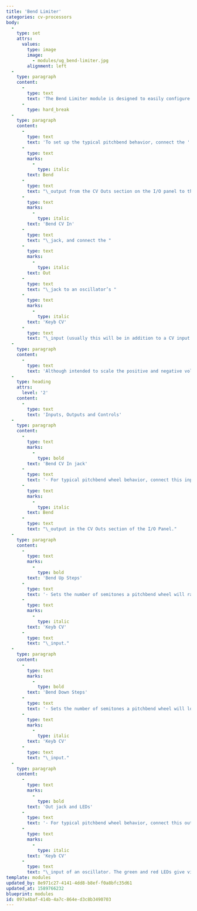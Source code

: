 ```yaml
---
title: 'Bend Limiter'
categories: cv-processors
body:
  -
    type: set
    attrs:
      values:
        type: image
        image:
          - modules/ug_bend-limiter.jpg
        alignment: left
  -
    type: paragraph
    content:
      -
        type: text
        text: 'The Bend Limiter module is designed to easily configure incoming pitchbend messages received from a MIDI keyboard or DAW to “bend” the pitch of an oscillator up and down in different amounts from zero to 60 semitones (five octaves).'
      -
        type: hard_break
  -
    type: paragraph
    content:
      -
        type: text
        text: 'To set up the typical pitchbend behavior, connect the '
      -
        type: text
        marks:
          -
            type: italic
        text: Bend
      -
        type: text
        text: "\_output from the CV Outs section on the I/O panel to the "
      -
        type: text
        marks:
          -
            type: italic
        text: 'Bend CV In'
      -
        type: text
        text: "\_jack, and connect the "
      -
        type: text
        marks:
          -
            type: italic
        text: Out
      -
        type: text
        text: "\_jack to an oscillator’s "
      -
        type: text
        marks:
          -
            type: italic
        text: 'Keyb CV'
      -
        type: text
        text: "\_input (usually this will be in addition to a CV input from a keyboard or sequencer)."
  -
    type: paragraph
    content:
      -
        type: text
        text: 'Although intended to scale the positive and negative voltages received from a pitchbend wheel, any signal can be altered. Try running an LFO through it. The amplitude of the positive and negative portions of its waveform can be scaled allowing the depth of modulation to be adjusted in each direction independently!'
  -
    type: heading
    attrs:
      level: '2'
    content:
      -
        type: text
        text: 'Inputs, Outputs and Controls'
  -
    type: paragraph
    content:
      -
        type: text
        marks:
          -
            type: bold
        text: 'Bend CV In jack'
      -
        type: text
        text: '- For typical pitchbend wheel behavior, connect this input to the '
      -
        type: text
        marks:
          -
            type: italic
        text: Bend
      -
        type: text
        text: "\_output in the CV Outs section of the I/O Panel."
  -
    type: paragraph
    content:
      -
        type: text
        marks:
          -
            type: bold
        text: 'Bend Up Steps'
      -
        type: text
        text: '- Sets the number of semitones a pitchbend wheel will raise the pitch of an oscillator when patched to its '
      -
        type: text
        marks:
          -
            type: italic
        text: 'Keyb CV'
      -
        type: text
        text: "\_input."
  -
    type: paragraph
    content:
      -
        type: text
        marks:
          -
            type: bold
        text: 'Bend Down Steps'
      -
        type: text
        text: '- Sets the number of semitones a pitchbend wheel will lower the pitch of an oscillator when patched to its '
      -
        type: text
        marks:
          -
            type: italic
        text: 'Keyb CV'
      -
        type: text
        text: "\_input."
  -
    type: paragraph
    content:
      -
        type: text
        marks:
          -
            type: bold
        text: 'Out jack and LEDs'
      -
        type: text
        text: '- For typical pitchbend wheel behavior, connect this output to the '
      -
        type: text
        marks:
          -
            type: italic
        text: 'Keyb CV'
      -
        type: text
        text: "\_input of an oscillator. The green and red LEDs give visual feedback of when the output voltage is positive and negative respectively."
template: modules
updated_by: 8e971c27-4141-4dd8-b8ef-f0a8bfc35d61
updated_at: 1589766232
blueprint: modules
id: 097a4baf-414b-4a7c-864e-d3c8b3490703
---
```

